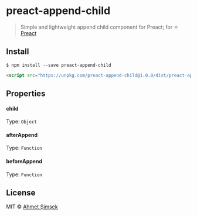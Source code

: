 # preact-append-child

> Simple and lightweight append child component for Preact; for :atom_symbol: [Preact](https://github.com/developit/preact)

## Install

```
$ npm install --save preact-append-child
```

```html
<script src="https://unpkg.com/preact-append-child@1.0.0/dist/preact-append-child.min.js"></script>
```

## Properties

#### child
Type: `Object`

#### afterAppend
Type: `Function`

#### beforeAppend
Type: `Function`

## License

MIT © [Ahmet Şimşek](https://github.com/indatawetrust)
